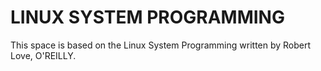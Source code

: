 # LINUX SYSTEM PROGRAMMING 

This space is based on the Linux System Programming written by Robert Love, O'REILLY.